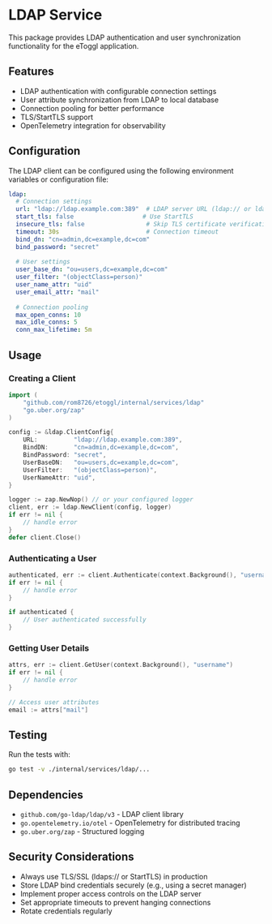 # LDAP Service

This package provides LDAP authentication and user synchronization functionality for the eToggl application.

## Features

- LDAP authentication with configurable connection settings
- User attribute synchronization from LDAP to local database
- Connection pooling for better performance
- TLS/StartTLS support
- OpenTelemetry integration for observability

## Configuration

The LDAP client can be configured using the following environment variables or configuration file:

```yaml
ldap:
  # Connection settings
  url: "ldap://ldap.example.com:389"  # LDAP server URL (ldap:// or ldaps://)
  start_tls: false                   # Use StartTLS
  insecure_tls: false                 # Skip TLS certificate verification
  timeout: 30s                        # Connection timeout
  bind_dn: "cn=admin,dc=example,dc=com"
  bind_password: "secret"
  
  # User settings
  user_base_dn: "ou=users,dc=example,dc=com"
  user_filter: "(objectClass=person)"
  user_name_attr: "uid"
  user_email_attr: "mail"
  
  # Connection pooling
  max_open_conns: 10
  max_idle_conns: 5
  conn_max_lifetime: 5m
```

## Usage

### Creating a Client

```go
import (
    "github.com/rom8726/etoggl/internal/services/ldap"
    "go.uber.org/zap"
)

config := &ldap.ClientConfig{
    URL:          "ldap://ldap.example.com:389",
    BindDN:       "cn=admin,dc=example,dc=com",
    BindPassword: "secret",
    UserBaseDN:   "ou=users,dc=example,dc=com",
    UserFilter:   "(objectClass=person)",
    UserNameAttr: "uid",
}

logger := zap.NewNop() // or your configured logger
client, err := ldap.NewClient(config, logger)
if err != nil {
    // handle error
}
defer client.Close()
```

### Authenticating a User

```go
authenticated, err := client.Authenticate(context.Background(), "username", "password")
if err != nil {
    // handle error
}

if authenticated {
    // User authenticated successfully
}
```

### Getting User Details

```go
attrs, err := client.GetUser(context.Background(), "username")
if err != nil {
    // handle error
}

// Access user attributes
email := attrs["mail"]
```

## Testing

Run the tests with:

```bash
go test -v ./internal/services/ldap/...
```

## Dependencies

- `github.com/go-ldap/ldap/v3` - LDAP client library
- `go.opentelemetry.io/otel` - OpenTelemetry for distributed tracing
- `go.uber.org/zap` - Structured logging

## Security Considerations

- Always use TLS/SSL (ldaps:// or StartTLS) in production
- Store LDAP bind credentials securely (e.g., using a secret manager)
- Implement proper access controls on the LDAP server
- Set appropriate timeouts to prevent hanging connections
- Rotate credentials regularly
